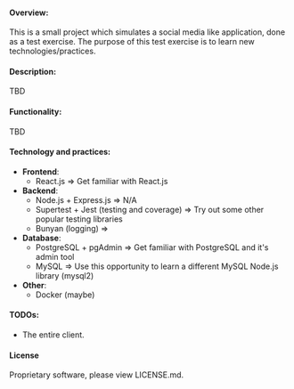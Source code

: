 #### Overview:
This is a small project which simulates a social media like application, done as a test exercise. The purpose of this test exercise is to learn new technologies/practices.

#### Description:
  TBD

#### Functionality:
  TBD

#### Technology and practices:
  - **Frontend**:
    - React.js => Get familiar with React.js
  - **Backend**:
    - Node.js + Express.js => N/A
    - Supertest + Jest (testing and coverage) => Try out some other popular testing libraries
    - Bunyan (logging) =>
  - **Database**:
    - PostgreSQL + pgAdmin => Get familiar with PostgreSQL and it's admin tool
    - MySQL => Use this opportunity to learn a different MySQL Node.js library (mysql2)
  - **Other**:
    - Docker (maybe)

#### TODOs:
  - The entire client.
  
#### License
Proprietary software, please view LICENSE.md.

